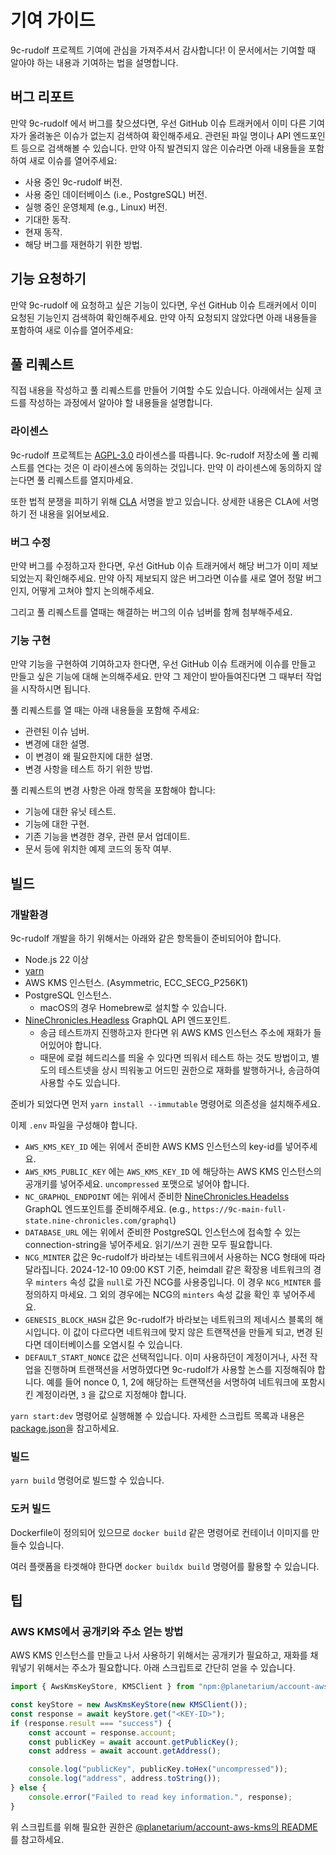 # 기여 가이드

9c-rudolf 프로젝트 기여에 관심을 가져주셔서 감사합니다! 이 문서에서는 기여할 때 알아야 하는 내용과 기여하는 법을 설명합니다.

## 버그 리포트

만약 9c-rudolf 에서 버그를 찾으셨다면, 우선 GitHub 이슈 트래커에서 이미 다른 기여자가 올려놓은 이슈가 없는지 검색하여 확인해주세요. 관련된 파일 명이나 API 엔드포인트 등으로 검색해볼 수 있습니다. 만약 아직 발견되지 않은 이슈라면 아래 내용들을 포함하여 새로 이슈를 열어주세요:

- 사용 중인 9c-rudolf 버전.
- 사용 중인 데이터베이스 (i.e., PostgreSQL) 버전.
- 실행 중인 운영체제 (e.g., Linux) 버전.
- 기대한 동작.
- 현재 동작.
- 해당 버그를 재현하기 위한 방법.

## 기능 요청하기

만약 9c-rudolf 에 요청하고 싶은 기능이 있다면, 우선 GitHub 이슈 트래커에서 이미 요청된 기능인지 검색하여 확인해주세요. 만약 아직 요청되지 않았다면 아래 내용들을 포함하여 새로 이슈를 열어주세요:

## 풀 리퀘스트

직접 내용을 작성하고 풀 리퀘스트를 만들어 기여할 수도 있습니다. 아래에서는 실제 코드를 작성하는 과정에서 알아야 할 내용들을 설명합니다.

### 라이센스

9c-rudolf 프로젝트는 [AGPL-3.0][agpl-3.0] 라이센스를 따릅니다. 9c-rudolf 저장소에 풀 리퀘스트를 연다는 것은 이 라이센스에 동의하는 것입니다. 만약 이 라이센스에 동의하지 않는다면 풀 리퀘스트를 열지마세요.

또한 법적 분쟁을 피하기 위해 [CLA][CLA] 서명을 받고 있습니다. 상세한 내용은 CLA에 서명하기 전 내용을 읽어보세요.

[agpl-3.0]: https://www.gnu.org/licenses/agpl-3.0.en.html
[CLA]: https://en.wikipedia.org/wiki/Contributor_License_Agreement

### 버그 수정

만약 버그를 수정하고자 한다면, 우선 GitHub 이슈 트래커에서 해당 버그가 이미 제보 되었는지 확인해주세요. 만약 아직 제보되지 않은 버그라면 이슈를 새로 열어 정말 버그인지, 어떻게 고쳐야 할지 논의해주세요.

그리고 풀 리퀘스트를 열때는 해결하는 버그의 이슈 넘버를 함께 첨부해주세요.

### 기능 구현

만약 기능을 구현하여 기여하고자 한다면, 우선 GitHub 이슈 트래커에 이슈를 만들고 만들고 싶은 기능에 대해 논의해주세요. 만약 그 제안이 받아들여진다면 그 때부터 작업을 시작하시면 됩니다. 

풀 리퀘스트를 열 때는 아래 내용들을 포함해 주세요:

 - 관련된 이슈 넘버.
 - 변경에 대한 설명.
 - 이 변경이 왜 필요한지에 대한 설명.
 - 변경 사항을 테스트 하기 위한 방법.

풀 리퀘스트의 변경 사항은 아래 항목을 포함해야 합니다:

 - 기능에 대한 유닛 테스트.
 - 기능에 대한 구현.
 - 기존 기능을 변경한 경우, 관련 문서 업데이트.
 - 문서 등에 위치한 예제 코드의 동작 여부.

## 빌드

### 개발환경

9c-rudolf 개발을 하기 위해서는 아래와 같은 항목들이 준비되어야 합니다.

 - Node.js 22 이상
 - [yarn]
 - AWS KMS 인스턴스. (Asymmetric, ECC_SECG_P256K1)
 - PostgreSQL 인스턴스.
   - macOS의 경우 Homebrew로 설치할 수 있습니다.
 - [NineChronicles.Headless][9c-headless] GraphQL API 엔드포인트.
   - 송금 테스트까지 진행하고자 한다면 위 AWS KMS 인스턴스 주소에 재화가 들어있어야 합니다.
   - 때문에 로컬 헤드리스를 띄울 수 있다면 띄워서 테스트 하는 것도 방법이고, 별도의 테스트넷을 상시 띄워놓고 어드민 권한으로 재화를 발행하거나, 송금하여 사용할 수도 있습니다.

준비가 되었다면 먼저 `yarn install --immutable` 명령어로 의존성을 설치해주세요.

이제 `.env` 파일을 구성해야 합니다.

 - `AWS_KMS_KEY_ID` 에는 위에서 준비한 AWS KMS 인스턴스의 key-id를 넣어주세요.
 - `AWS_KMS_PUBLIC_KEY` 에는 `AWS_KMS_KEY_ID` 에 해당하는 AWS KMS 인스턴스의 공개키를 넣어주세요. `uncompressed` 포맷으로 넣어야 합니다.
 - `NC_GRAPHQL_ENDPOINT` 에는 위에서 준비한 [NineChronicles.Headelss][9c-headless] GraphQL 엔드포인트를 준비해주세요. (e.g., `https://9c-main-full-state.nine-chronicles.com/graphql`)
 - `DATABASE_URL` 에는 위에서 준비한 PostgreSQL 인스턴스에 접속할 수 있는 connection-string을 넣어주세요. 읽기/쓰기 권한 모두 필요합니다.
 - `NCG_MINTER` 값은 9c-rudolf가 바라보는 네트워크에서 사용하는 NCG 형태에 따라 달라집니다. 2024-12-10 09:00 KST 기준, heimdall 같은 확장용 네트워크의 경우 `minters` 속성 값을 `null`로 가진 NCG를 사용중입니다. 이 경우 `NCG_MINTER` 를 정의하지 마세요. 그 외의 경우에는 NCG의 `minters` 속성 값을 확인 후 넣어주세요.
 - `GENESIS_BLOCK_HASH` 값은 9c-rudolf가 바라보는 네트워크의 제네시스 블록의 해시입니다. 이 값이 다르다면 네트워크에 맞지 않은 트랜잭션을 만들게 되고, 변경 된다면 데이터베이스를 오염시킬 수 있습니다.
 - `DEFAULT_START_NONCE` 값은 선택적입니다. 이미 사용하던이 계정이거나, 사전 작업을 진행하며 트랜잭션을 서명하였다면 9c-rudolf가 사용할 논스를 지정해줘야 합니다. 예를 들어 nonce 0, 1, 2에 해당하는 트랜잭션을 서명하여 네트워크에 포함시킨 계정이라면, `3` 을 값으로 지정해야 합니다.

`yarn start:dev` 명령어로 실행해볼 수 있습니다. 자세한 스크립트 목록과 내용은 [package.json](./package.json)을 참고하세요.

### 빌드

`yarn build` 명령어로 빌드할 수 있습니다.

### 도커 빌드

Dockerfile이 정의되어 있으므로 `docker build` 같은 명령어로 컨테이너 이미지를 만들수 있습니다.

여러 플랫폼을 타겟해야 한다면 `docker buildx build` 명령어를 활용할 수 있습니다.

## 팁

### AWS KMS에서 공개키와 주소 얻는 방법

AWS KMS 인스턴스를 만들고 나서 사용하기 위해서는 공개키가 필요하고, 재화를 채워넣기 위해서는 주소가 필요합니다. 아래 스크립트로 간단히 얻을 수 있습니다.

```typescript
import { AwsKmsKeyStore, KMSClient } from "npm:@planetarium/account-aws-kms";

const keyStore = new AwsKmsKeyStore(new KMSClient());
const response = await keyStore.get("<KEY-ID>");
if (response.result === "success") {
    const account = response.account;
    const publicKey = await account.getPublicKey();
    const address = await account.getAddress();

    console.log("publicKey", publicKey.toHex("uncompressed"));
    console.log("address", address.toString());
} else {
    console.error("Failed to read key information.", response);
}
```

위 스크립트를 위해 필요한 권한은 [@planetarium/account-aws-kms의 README](https://github.com/planetarium/libplanet/tree/7513c9b730177484b01decf553b978af8175f0a3/%40planetarium/account-aws-kms#required-permissions)를 참고하세요.

[yarn]: https://yarnpkg.com/
[9c-headless]: https://github.com/planetarium/NineChronicles.Headless
